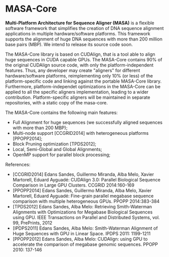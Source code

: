 # MASA-Core
**Multi-Platform Architecture for Sequence Aligner (MASA)** is a flexible software framework that simplifies the creation of DNA sequence alignment applications in multiple hardware/software platforms. This framework supports the alignment of huge DNA sequences with more than 200 million base pairs (MBP). We intend to release its source code soon.

The MASA-Core library is based on CUDAlign, that is a tool able to align huge sequences in CUDA capable GPUs. The MASA-Core contains 90% of the original CUDAlign source code, with only the platform-independent features. Thus, any developer may create "aligners" for different hardware/software platforms, reimplementing only 10% (or less) of the platform-specific code and linking against the portable MASA-Core library. Furthermore, platform-independet optimizations in the MASA-Core can be applied to all the specific aligners implementation, leading to a wider contribution. Platform-specific aligners will be maintained in separate repositories, with a static copy of the masa-core.

The MASA-Core contains the following main features:
* Full Alignment for huge sequences (we successfully aligned sequences with more than 200 MBP);
* Multi-node support [CCGRID2014] with heterogeneous platforms [PPOPP2014];
* Block Pruning optimization [TPDS2012];
* Local, Semi-Global and Global Alignments;
* OpenMP support for parallel block processing;




References:


* [CCGRID2014] Edans Sandes, Guillermo Miranda, Alba Melo, Xavier Martorell, Eduard Ayguadé: CUDAlign 3.0: Parallel Biological Sequence Comparison in Large GPU Clusters. CCGRID 2014:160-169</font>
* [PPOPP2014]  Edans Sandes, Guillermo Miranda, Alba Melo, Xavier Martorell, Eduard Ayguadé: Fine-grain parallel megabase sequence comparison with multiple heterogeneous GPUs. PPOPP 2014:383-384
* [TPDS2012]   Edans Sandes, Alba Melo: Retrieving Smith-Waterman Alignments with Optimizations for Megabase Biological Sequences using GPU. IEEE Transactions on Parallel and Distributed Systems, vol. 99, PrePrints, 2012
* [IPDPS2011]  Edans Sandes, Alba Melo: Smith-Waterman Alignment of Huge Sequences with GPU in Linear Space. IPDPS 2011: 1199-1211
* [PPOPP2012]  Edans Sandes, Alba Melo: CUDAlign: using GPU to accelerate the comparison of megabase genomic sequences. PPOPP 2010: 137-146
